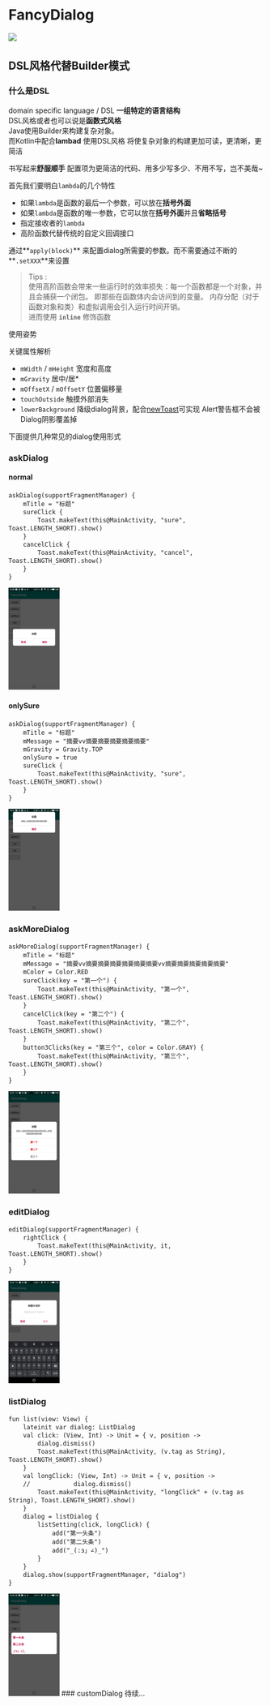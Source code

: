 # FancyDialog

[![](https://jitpack.io/v/o0o0oo00/FancyDialog.svg)](https://jitpack.io/#o0o0oo00/FancyDialog)


## DSL风格代替Builder模式

### 什么是DSL
domain specific language / DSL  **一组特定的语言结构**  
DSL风格或者也可以说是**函数式风格**  
Java使用Builder来构建复杂对象。  
而Kotlin中配合**lambad** 使用DSL风格 将使复杂对象的构建更加可读，更清晰，更简洁

书写起来**舒服顺手**
配置项为更简洁的代码、用多少写多少、不用不写，岂不美哉~

首先我们要明白`lambda`的几个特性

* 如果`lambda`是函数的最后一个参数，可以放在**括号外面**
* 如果`lambda`是函数的唯一参数，它可以放在**括号外面**并且**省略括号**
* 指定接收者的`lambda`
* 高阶函数代替传统的自定义回调接口

通过**`apply(block)`** 来配置dialog所需要的参数。而不需要通过不断的**`.setXXX`**来设置

>Tips :   
使用高阶函数会带来一些运行时的效率损失：每一个函数都是一个对象，并且会捕获一个闭包。 即那些在函数体内会访问到的变量。 内存分配（对于函数对象和类）和虚拟调用会引入运行时间开销。  
进而使用 **`inline`** 修饰函数

使用姿势

关键属性解析

* `mWidth` / `mHeight` 宽度和高度
* `mGravity` 居中/居*
* `mOffsetX` / `mOffsetY` 位置偏移量
* `touchOutside` 触摸外部消失
* `lowerBackground` 降级dialog背景，配合[newToast](https://github.com/o0o0oo00/NewToast)可实现 Alert警告框不会被Dialog阴影覆盖掉

下面提供几种常见的dialog使用形式

### askDialog
#### normal
```
askDialog(supportFragmentManager) {
    mTitle = "标题"
    sureClick {
        Toast.makeText(this@MainActivity, "sure", Toast.LENGTH_SHORT).show()
    }
    cancelClick {
        Toast.makeText(this@MainActivity, "cancel", Toast.LENGTH_SHORT).show()
    }
}
```
<img src="https://raw.githubusercontent.com/o0o0oo00/FancyDialog/master/mdimage/S90102-163051.jpg" width="20%" height="20%">

#### onlySure
```
askDialog(supportFragmentManager) {
    mTitle = "标题"
    mMessage = "摘要vv摘要摘要摘要摘要摘要"
    mGravity = Gravity.TOP
    onlySure = true
    sureClick {
        Toast.makeText(this@MainActivity, "sure", Toast.LENGTH_SHORT).show()
    }
}
```

<img src="https://raw.githubusercontent.com/o0o0oo00/FancyDialog/master/mdimage/S90102-163103.jpg" width="20%" height="20%">

### askMoreDialog
```
askMoreDialog(supportFragmentManager) {
    mTitle = "标题"
    mMessage = "摘要vv摘要摘要摘要摘要摘要摘要vv摘要摘要摘要摘要摘要"
    mColor = Color.RED
    sureClick(key = "第一个") {
        Toast.makeText(this@MainActivity, "第一个", Toast.LENGTH_SHORT).show()
    }
    cancelClick(key = "第二个") {
        Toast.makeText(this@MainActivity, "第二个", Toast.LENGTH_SHORT).show()
    }
    button3Clicks(key = "第三个", color = Color.GRAY) {
        Toast.makeText(this@MainActivity, "第三个", Toast.LENGTH_SHORT).show()
    }
}
```
<img src="https://raw.githubusercontent.com/o0o0oo00/FancyDialog/master/mdimage/S90102-163121.jpg" width="20%" height="20%">

### editDialog
```
editDialog(supportFragmentManager) {
    rightClick {
        Toast.makeText(this@MainActivity, it, Toast.LENGTH_SHORT).show()
    }
}
```
<img src="https://raw.githubusercontent.com/o0o0oo00/FancyDialog/master/mdimage/S90102-163127.jpg" width="20%" height="20%">

### listDialog
```
fun list(view: View) {
	lateinit var dialog: ListDialog
	val click: (View, Int) -> Unit = { v, position ->
	    dialog.dismiss()
	    Toast.makeText(this@MainActivity, (v.tag as String), Toast.LENGTH_SHORT).show()
	}
	val longClick: (View, Int) -> Unit = { v, position ->
	//            dialog.dismiss()
	    Toast.makeText(this@MainActivity, "longClick" + (v.tag as String), Toast.LENGTH_SHORT).show()
	}
	dialog = listDialog {
	    listSetting(click, longClick) {
	        add("第一头条")
	        add("第二头条")
	        add("_(:з」∠)_")
	    }
	}
	dialog.show(supportFragmentManager, "dialog")
}
```
<img src="https://raw.githubusercontent.com/o0o0oo00/FancyDialog/master/mdimage/S90108-153438.jpg" width="20%" height="20%">
### customDialog
待续...
